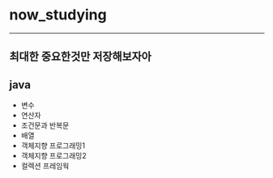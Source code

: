 # now_studying
------------------------
최대한 중요한것만 저장해보자아
---------------------
## java 
* 변수
* 연산자
* 조건문과 반복문
* 배열
* 객체지향 프로그래밍1
* 객체지향 프로그래밍2
* 컬렉션 프레임웍
